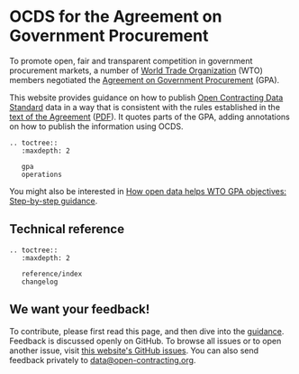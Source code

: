 # OCDS for the Agreement on Government Procurement

To promote open, fair and transparent competition in government procurement markets, a number of [World Trade Organization](https://www.wto.org/) (WTO) members negotiated the [Agreement on Government Procurement](https://www.wto.org/english/tratop_e/gproc_e/gp_gpa_e.htm) (GPA).

This website provides guidance on how to publish [Open Contracting Data Standard](http://standard.open-contracting.org/) data in a way that is consistent with the rules established in the [text of the Agreement](https://www.wto.org/english/docs_e/legal_e/rev-gpr-94_01_e.htm) ([PDF](https://www.wto.org/english/docs_e/legal_e/rev-gpr-94_01_e.pdf)). It quotes parts of the GPA, adding annotations on how to publish the information using OCDS.

```eval_rst
.. toctree::
   :maxdepth: 2

   gpa
   operations
```

You might also be interested in [How open data helps WTO GPA objectives: Step-by-step guidance](https://www.open-contracting.org/resources/how-open-data-helps-wto-gpa-objectives-a-step-by-step-guidance-document/).

## Technical reference

```eval_rst
.. toctree::
   :maxdepth: 2

   reference/index
   changelog
```

## We want your feedback!

To contribute, please first read this page, and then dive into the [guidance](gpa). Feedback is discussed openly on GitHub. To browse all issues or to open another issue, visit [this website's GitHub issues](https://github.com/open-contracting-extensions/government-procurement-agreement/issues). You can also send feedback privately to <data@open-contracting.org>.
